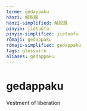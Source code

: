 ```yaml
---
terme: gedappaku
hànzì: 解脱服
hànzì-simplified: 解脱服
pinyin: jiětuōfú
pinyin-simplified: jietuofu
rōmaji: gedappaku
rōmaji-simplified: gedappaku
tags: glossaire
aliases: gedappaku
---
```


# gedappaku
Vestment of liberation